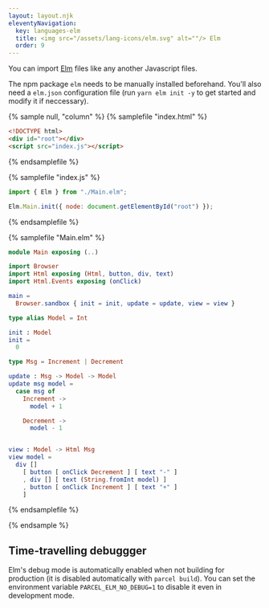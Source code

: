 ```yaml
---
layout: layout.njk
eleventyNavigation:
  key: languages-elm
  title: <img src="/assets/lang-icons/elm.svg" alt=""/> Elm
  order: 9
---
```


You can import [Elm](https://elm-lang.org/) files like any another Javascript files.

The npm package `elm` needs to be manually installed beforehand. You'll also need a `elm.json` configuration file (run `yarn elm init -y` to get started and modify it if neccessary).

{% sample null, "column" %}
{% samplefile "index.html" %}

```html
<!DOCTYPE html>
<div id="root"></div>
<script src="index.js"></script>
```

{% endsamplefile %}

{% samplefile "index.js" %}

```js
import { Elm } from "./Main.elm";

Elm.Main.init({ node: document.getElementById("root") });
```

{% endsamplefile %}

{% samplefile "Main.elm" %}

```elm
module Main exposing (..)

import Browser
import Html exposing (Html, button, div, text)
import Html.Events exposing (onClick)

main =
  Browser.sandbox { init = init, update = update, view = view }

type alias Model = Int

init : Model
init =
  0

type Msg = Increment | Decrement

update : Msg -> Model -> Model
update msg model =
  case msg of
    Increment ->
      model + 1

    Decrement ->
      model - 1


view : Model -> Html Msg
view model =
  div []
    [ button [ onClick Decrement ] [ text "-" ]
    , div [] [ text (String.fromInt model) ]
    , button [ onClick Increment ] [ text "+" ]
    ]
```

{% endsamplefile %}

{% endsample %}

## Time-travelling debuggger

Elm's debug mode is automatically enabled when not building for production (it is disabled automatically with `parcel build`). You can set the environment variable `PARCEL_ELM_NO_DEBUG=1` to disable it even in development mode.
